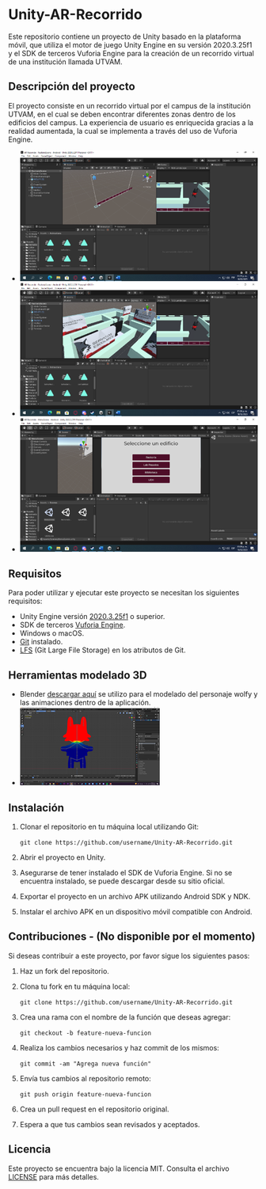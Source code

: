 
# Unity-AR-Recorrido

Este repositorio contiene un proyecto de Unity basado en la plataforma móvil, que utiliza el motor de juego Unity Engine en su versión 2020.3.25f1 y el SDK de terceros Vuforia Engine para la creación de un recorrido virtual de una institución llamada UTVAM.

## Descripción del proyecto

El proyecto consiste en un recorrido virtual por el campus de la institución UTVAM, en el cual se deben encontrar diferentes zonas dentro de los edificios del campus. La experiencia de usuario es enriquecida gracias a la realidad aumentada, la cual se implementa a través del uso de Vuforia Engine.

- ![Captura de pantalla 1](assets/captura1.png)
- ![Captura de pantalla 1](assets/captura2.png)
- ![Captura de pantalla 1](assets/captura3.png)

## Requisitos

Para poder utilizar y ejecutar este proyecto se necesitan los siguientes requisitos:

-   Unity Engine versión [2020.3.25f1](https://unity.com/releases/editor/whats-new/2020.3.25) o superior. 
-   SDK de terceros [Vuforia Engine](https://developer.vuforia.com/downloads/sdk).
-   Windows o macOS.
-   [Git](https://git-scm.com/downloads) instalado.
-   [LFS](https://docs.github.com/en/repositories/managing-your-repositorys-settings-and-features/managing-repository-settings/managing-git-lfs-objects-in-archives-of-your-repository) (Git Large File Storage) en los atributos de Git.

## Herramientas modelado 3D
- Blender [descargar aquí](https://www.blender.org/download/) se utilizo para el modelado del personaje wolfy y las animaciones dentro de la aplicación.
- ![Captura de pantalla 1](assets/captura4.png)

## Instalación

1.  Clonar el repositorio en tu máquina local utilizando Git:

    ```git clone https://github.com/username/Unity-AR-Recorrido.git```

3.  Abrir el proyecto en Unity.
    
4.  Asegurarse de tener instalado el SDK de Vuforia Engine. Si no se encuentra instalado, se puede descargar desde su sitio oficial.
    
5.  Exportar el proyecto en un archivo APK utilizando Android SDK y NDK.
    
6.  Instalar el archivo APK en un dispositivo móvil compatible con Android.
    

## Contribuciones - (No disponible por el momento)

Si deseas contribuir a este proyecto, por favor sigue los siguientes pasos:

1.  Haz un fork del repositorio.
    
2.  Clona tu fork en tu máquina local:
    
    ```git clone https://github.com/username/Unity-AR-Recorrido.git```

3.  Crea una rama con el nombre de la función que deseas agregar:

    ```git checkout -b feature-nueva-funcion```

4.  Realiza los cambios necesarios y haz commit de los mismos:

    ```git commit -am "Agrega nueva función"```

5.  Envía tus cambios al repositorio remoto:

    ```git push origin feature-nueva-funcion```

6.  Crea un pull request en el repositorio original.
    
7.  Espera a que tus cambios sean revisados y aceptados.
    

## Licencia

Este proyecto se encuentra bajo la licencia MIT. Consulta el archivo [LICENSE](https://github.com/DaveDeveloper117/Unity-AR-Recorrido/blob/main/LICENSE) para más detalles.
